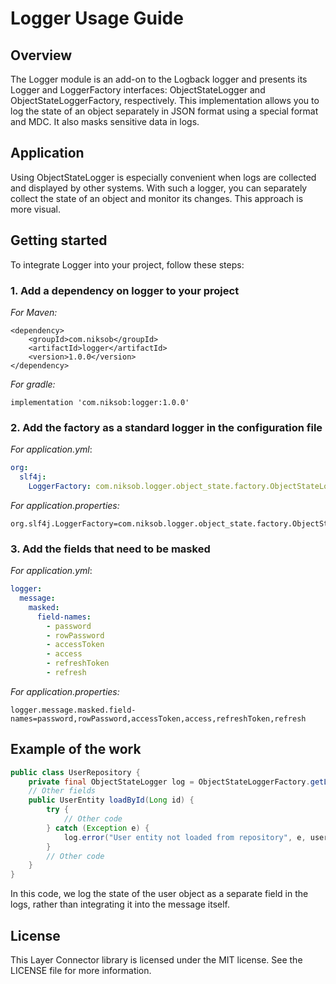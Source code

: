 # Logger Usage Guide

## Overview
The Logger module is an add-on to the Logback logger and presents its Logger and LoggerFactory interfaces: ObjectStateLogger and ObjectStateLoggerFactory, respectively. This implementation allows you to log the state of an object separately in JSON format using a special format and MDC. It also masks sensitive data in logs.

## Application
Using ObjectStateLogger is especially convenient when logs are collected and displayed by other systems. With such a logger, you can separately collect the state of an object and monitor its changes. This approach is more visual.

## Getting started
To integrate Logger into your project, follow these steps:

### 1. Add a dependency on logger to your project
_For Maven:_
```
<dependency>
    <groupId>com.niksob</groupId>
    <artifactId>logger</artifactId>
    <version>1.0.0</version>
</dependency>
```
_For gradle:_
```
implementation 'com.niksob:logger:1.0.0'
```
### 2. Add the factory as a standard logger in the configuration file
   _For application.yml_:
```yaml
org:
  slf4j:
    LoggerFactory: com.niksob.logger.object_state.factory.ObjectStateLoggerFactory
```

_For application.properties:_
```properties
org.slf4j.LoggerFactory=com.niksob.logger.object_state.factory.ObjectStateLoggerFactory
```

### 3. Add the fields that need to be masked
_For application.yml_:
```yaml
logger:
  message:
    masked:
      field-names:
        - password
        - rowPassword
        - accessToken
        - access
        - refreshToken
        - refresh
```

_For application.properties:_
```properties
logger.message.masked.field-names=password,rowPassword,accessToken,access,refreshToken,refresh
```

## Example of the work
```java
public class UserRepository {
    private final ObjectStateLogger log = ObjectStateLoggerFactory.getLogger(CachedUserEntityLoaderDao.class);
    // Other fields
    public UserEntity loadById(Long id) {
        try {
            // Other code
        } catch (Exception e) {
            log.error("User entity not loaded from repository", e, user);
        }
        // Other code
    }
}
```
In this code, we log the state of the user object as a separate field in the logs, rather than integrating it into the message itself.

## License
This Layer Connector library is licensed under the MIT license. See the LICENSE file for more information.